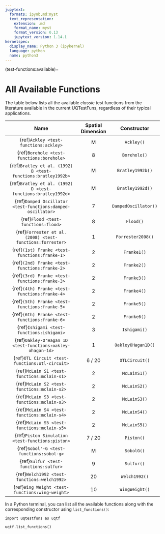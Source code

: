 ```yaml
---
jupytext:
  formats: ipynb,md:myst
  text_representation:
    extension: .md
    format_name: myst
    format_version: 0.13
    jupytext_version: 1.14.1
kernelspec:
  display_name: Python 3 (ipykernel)
  language: python
  name: python3
---
```


(test-functions:available)=
# All Available Functions

The table below lists all the available _classic_ test functions from the literature
available in the current UQTestFuns, regardless of their typical applications.

|                             Name                             | Spatial Dimension |     Constructor      |
|:------------------------------------------------------------:|:-----------------:|:--------------------:|
|            {ref}`Ackley <test-functions:ackley>`             |         M         |      `Ackley()`      |
|          {ref}`Borehole <test-functions:borehole>`           |         8         |     `Borehole()`     |
| {ref}`Bratley et al. (1992) B <test-functions:bratley1992b>` |         M         |   `Bratley1992b()`   |
| {ref}`Bratley et al. (1992) D <test-functions:bratley1992d>` |         M         |   `Bratley1992d()`   |
| {ref}`Damped Oscillator <test-functions:damped-oscillator>`  |         7         | `DampedOscillator()` |
|             {ref}`Flood <test-functions:flood>`              |         8         |      `Flood()`       |
|  {ref}`Forrester et al. (2008) <test-functions:forrester>`   |         1         |  `Forrester2008()`   |
|        {ref}`(1st) Franke <test-functions:franke-1>`         |         2         |     `Franke1()`      |
|        {ref}`(2nd) Franke <test-functions:franke-2>`         |         2         |     `Franke2()`      |
|        {ref}`(3rd) Franke <test-functions:franke-3>`         |         2         |     `Franke3()`      |
|        {ref}`(4th) Franke <test-functions:franke-4>`         |         2         |     `Franke4()`      |
|        {ref}`(5th) Franke <test-functions:franke-5>`         |         2         |     `Franke5()`      |
|        {ref}`(6th) Franke <test-functions:franke-6>`         |         2         |     `Franke6()`      |
|          {ref}`Ishigami <test-functions:ishigami>`           |         3         |     `Ishigami()`     |
|  {ref}`Oakley-O'Hagan 1D <test-functions:oakley-ohagan-1d>`  |         1         |  `OakleyOHagan1D()`  |
|       {ref}`OTL Circuit <test-functions:otl-circuit>`        |      6 / 20       |    `OTLCircuit()`    |
|         {ref}`McLain S1 <test-functions:mclain-s1>`          |         2         |     `McLainS1()`     |
|         {ref}`McLain S2 <test-functions:mclain-s2>`          |         2         |     `McLainS2()`     |
|         {ref}`McLain S3 <test-functions:mclain-s3>`          |         2         |     `McLainS3()`     |
|         {ref}`McLain S4 <test-functions:mclain-s4>`          |         2         |     `McLainS4()`     |
|         {ref}`McLain S5 <test-functions:mclain-s5>`          |         2         |     `McLainS5()`     |
|       {ref}`Piston Simulation <test-functions:piston>`       |      7 / 20       |      `Piston()`      |
|           {ref}`Sobol'-G <test-functions:sobol-g>`           |         M         |      `SobolG()`      |
|            {ref}`Sulfur <test-functions:sulfur>`             |         9         |      `Sulfur()`      |
|         {ref}`Welch1992 <test-functions:welch1992>`          |        20         |    `Welch1992()`     |
|       {ref}`Wing Weight <test-functions:wing-weight>`        |        10         |    `WingWeight()`    |

In a Python terminal, you can list all the available functions
along with the corresponding constructor using ``list_functions()``:

```{code-cell} ipython3
import uqtestfuns as uqtf

uqtf.list_functions()
```

